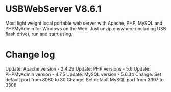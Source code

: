 # USBWebServer V8.6.1
Most light weight local portable web server with Apache, PHP, MySQL and PHPMyAdmin for Windows on the Web. Just unzip enywhere (including USB flash drive), run and start using.

# Change log
Update: Apache version - 2.4.29
Update: PHP versions - 5.6 
Update: PHPMyAdmin version - 4.7.5
Update: MySQL version - 5.6.34
Change: Set default port from 8080 to 80
Change: Set default MySQL port from 3307 to 3306
